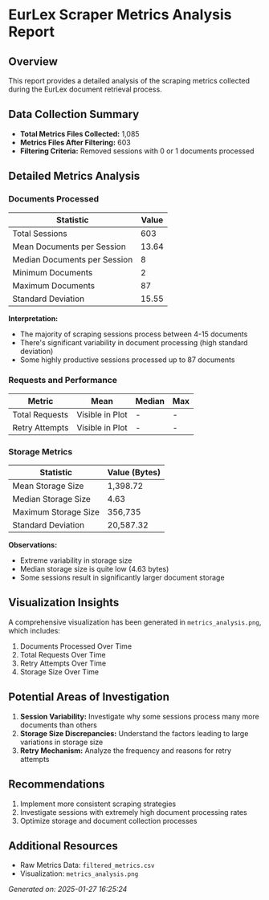 # EurLex Scraper Metrics Analysis Report

## Overview
This report provides a detailed analysis of the scraping metrics collected during the EurLex document retrieval process.

## Data Collection Summary
- **Total Metrics Files Collected:** 1,085
- **Metrics Files After Filtering:** 603
- **Filtering Criteria:** Removed sessions with 0 or 1 documents processed

## Detailed Metrics Analysis

### Documents Processed
| Statistic | Value |
|-----------|-------|
| Total Sessions | 603 |
| Mean Documents per Session | 13.64 |
| Median Documents per Session | 8 |
| Minimum Documents | 2 |
| Maximum Documents | 87 |
| Standard Deviation | 15.55 |

**Interpretation:**
- The majority of scraping sessions process between 4-15 documents
- There's significant variability in document processing (high standard deviation)
- Some highly productive sessions processed up to 87 documents

### Requests and Performance
| Metric | Mean | Median | Max |
|--------|------|--------|-----|
| Total Requests | Visible in Plot | - | - |
| Retry Attempts | Visible in Plot | - | - |

### Storage Metrics
| Statistic | Value (Bytes) |
|-----------|---------------|
| Mean Storage Size | 1,398.72 |
| Median Storage Size | 4.63 |
| Maximum Storage Size | 356,735 |
| Standard Deviation | 20,587.32 |

**Observations:**
- Extreme variability in storage size
- Median storage size is quite low (4.63 bytes)
- Some sessions result in significantly larger document storage

## Visualization Insights
A comprehensive visualization has been generated in `metrics_analysis.png`, which includes:
1. Documents Processed Over Time
2. Total Requests Over Time
3. Retry Attempts Over Time
4. Storage Size Over Time

## Potential Areas of Investigation
1. **Session Variability:** Investigate why some sessions process many more documents than others
2. **Storage Size Discrepancies:** Understand the factors leading to large variations in storage size
3. **Retry Mechanism:** Analyze the frequency and reasons for retry attempts

## Recommendations
1. Implement more consistent scraping strategies
2. Investigate sessions with extremely high document processing rates
3. Optimize storage and document collection processes

## Additional Resources
- Raw Metrics Data: `filtered_metrics.csv`
- Visualization: `metrics_analysis.png`

*Generated on: 2025-01-27 16:25:24*
